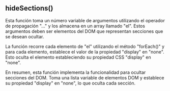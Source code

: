 ## hideSections()

Esta función toma un número variable de argumentos utilizando el operador de propagación "..." y los almacena en un array llamado "el". Estos argumentos deben ser elementos del DOM que representan secciones que se desean ocultar.

La función recorre cada elemento de "el" utilizando el método "forEach()" y para cada elemento, establece el valor de la propiedad "display" en "none". Esto oculta el elemento estableciendo su propiedad CSS "display" en "none".

En resumen, esta función implementa la funcionalidad para ocultar secciones del DOM. Toma una lista variable de elementos DOM y establece su propiedad "display" en "none", lo que oculta cada sección.